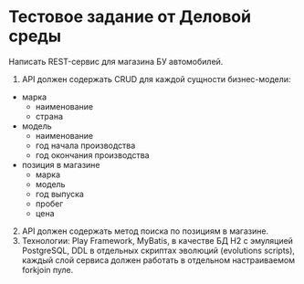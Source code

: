 # Тестовое задание от Деловой среды

Написать REST-сервис для магазина БУ автомобилей.

1. API должен содержать CRUD для каждой сущности бизнес-модели:
- марка
   - наименование
   - страна
- модель
   - наименование
   - год начала производства
   - год окончания производства
- позиция в магазине
   - марка
   - модель
   - год выпуска
   - пробег
   - цена
2. API должен содержать метод поиска по позициям в магазине.
3. Технологии: Play Framework, MyBatis, в качестве БД H2 с эмуляцией PostgreSQL, 
DDL в отдельных скриптах эволюций (evolutions scripts), 
каждый слой сервиса должен работать в отдельном настраиваемом forkjoin пуле.
